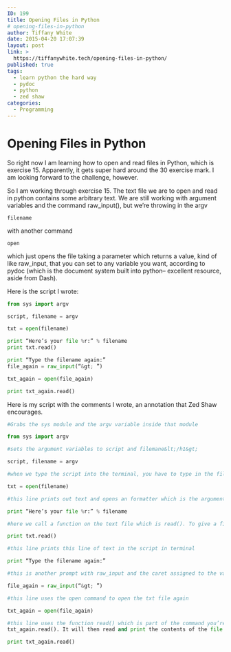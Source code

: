 ```yaml
---
ID: 199
title: Opening Files in Python
# opening-files-in-python
author: Tiffany White
date: 2015-04-20 17:07:39
layout: post
link: >
  https://tiffanywhite.tech/opening-files-in-python/
published: true
tags:
  - learn python the hard way
  - pydoc
  - python
  - zed shaw
categories:
  - Programming
---
```

<h1>Opening Files in Python</h1>

So right now I am learning how to open and read files in Python, which is exercise 15. Apparently, it gets super hard around the 30 exercise mark. I am looking forward to the challenge, however.

So I am working through exercise 15. The text file we are to open and read in python contains some arbitrary text. We are still working with argument variables and the command raw_input(), but we’re throwing in the argv

`filename`

with another command

`open`

which just opens the file taking a parameter which returns a value, kind of like raw_input, that you can set to any variable you want, according to pydoc (which is the document system built into python– excellent resource, aside from Dash).

Here is the script I wrote:

```python
from sys import argv

script, filename = argv

txt = open(filename)

print “Here’s your file %r:” % filename
print txt.read()

print “Type the filename again:”
file_again = raw_input(“&gt; ”)

txt_again = open(file_again)

print txt_again.read()
```

Here is my script with the comments I wrote, an annotation that Zed Shaw encourages.

```python
#Grabs the sys module and the argv variable inside that module

from sys import argv

#sets the argument variables to script and filemane&lt;/h1&gt;

script, filename = argv

#when we type the script into the terminal, you have to type in the filename as well that you want to open. This filename must be an arguement variable when you run the python script. txt indicates that it is a txt file. Open(filenmae) calls the argument variable that we specified was ex15_sample.txt and opens it, taking a parameter and returning a value you can set as your own value, much like raw_input

txt = open(filename)

#this line prints out text and opens an formatter which is the argument variable filename.

print “Here’s your file %r:” % filename

#here we call a function on the text file which is read(). To give a file a command you use the dot and and function so txt.read() opens the file without getting any parameters.

print txt.read()

#this line prints this line of text in the script in terminal

print “Type the filename again:”

#this is another prompt with raw_input and the caret assigned to the variable file_again. You must type in the name of the text file again or python will throw an error

file_again = raw_input(“&gt; ”)

#this line uses the open command to open the txt file again

txt_again = open(file_again)

#this line uses the function read() which is part of the command you’re giving the file
txt_again.read(). It will then read and print the contents of the file.

print txt_again.read()
```